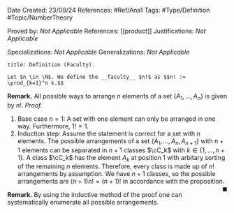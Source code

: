<div class="topSpace"></div>

Date Created: 23/09/24
References: #Ref/Ana1
Tags: #Type/Definition #Topic/NumberTheory 

Proved by: <i>Not Applicable</i>
References: [[product]]
Justifications: <i>Not Applicable</i>

Specializations: <i>Not Applicable</i>
Generalizations: <i>Not Applicable</i>

``` ad-Definition
title: Definition (Faculty).

Let $n \in \N$. We define the __faculty__ $n!$ as $$n! := \prod_{k=1}^n k.$$
```

**Remark.**
All possible ways to arrange $n$ elements of a set $\{A_1, \dots, A_n\}$ is given by $n!$.
<i>Proof.</i>
1. Base case $n=1$: A set with one element can only be arranged in one way. Furthermore, $1!=1$.
2. Induction step: Assume the statement is correct for a set with $n$ elements. The possible arrangements of a set $\{A_1, \dots, A_n, A_{n+1}\}$ with $n+1$ elements can be separated in $n+1$ classes $\cC_k$ with $k \in \{1, \dots, n+1\}$. A class $\cC_k$ has the element $A_k$ at position $1$ with arbitary sorting of the remaining $n$ elements. Therefore, every class is made up of $n!$ arrangements by assumption. We have $n+1$ classes, so the possible arrangements are $(n+1)n! = (n+1)!$ in accordance with the proposition.<span style="float:right;">$\blacksquare$</span>

**Remark.**
By using the inductive method of the proof one can systematically enumerate all possible arrangements.
